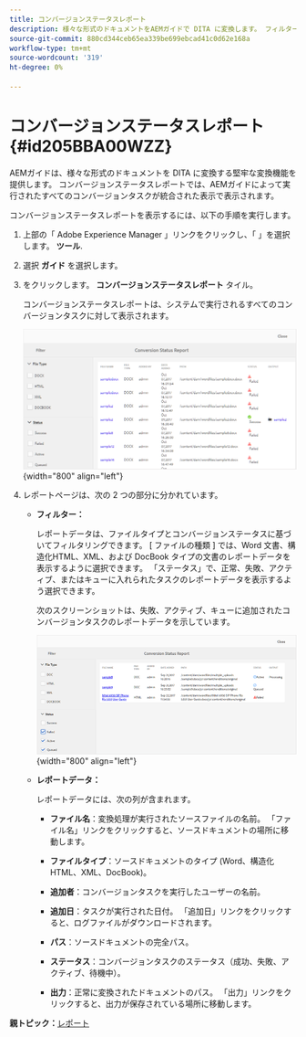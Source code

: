 ```yaml
---
title: コンバージョンステータスレポート
description: 様々な形式のドキュメントをAEMガイドで DITA に変換します。 フィルターを追加し、コンバージョンステータスレポートを表示する方法について説明します。
source-git-commit: 880cd344ceb65ea339be699ebcad41c0d62e168a
workflow-type: tm+mt
source-wordcount: '319'
ht-degree: 0%

---
```


# コンバージョンステータスレポート {#id205BBA00WZZ}

AEMガイドは、様々な形式のドキュメントを DITA に変換する堅牢な変換機能を提供します。 コンバージョンステータスレポートでは、AEMガイドによって実行されたすべてのコンバージョンタスクが統合された表示で表示されます。

コンバージョンステータスレポートを表示するには、以下の手順を実行します。

1. 上部の「 Adobe Experience Manager 」リンクをクリックし、「 」を選択します。 **ツール**.

1. 選択 **ガイド** を選択します。

1. をクリックします。 **コンバージョンステータスレポート** タイル。

   コンバージョンステータスレポートは、システムで実行されるすべてのコンバージョンタスクに対して表示されます。

   ![](images/conversion-status-report.png){width="800" align="left"}

1. レポートページは、次の 2 つの部分に分かれています。

   - **フィルター：**

     レポートデータは、ファイルタイプとコンバージョンステータスに基づいてフィルタリングできます。 [ ファイルの種類 ] では、Word 文書、構造化HTML、XML、および DocBook タイプの文書のレポートデータを表示するように選択できます。 「ステータス」で、正常、失敗、アクティブ、またはキューに入れられたタスクのレポートデータを表示するよう選択できます。

     次のスクリーンショットは、失敗、アクティブ、キューに追加されたコンバージョンタスクのレポートデータを示しています。

     ![](images/conversion-report-failed-active-queued.png){width="800" align="left"}

   - **レポートデータ：**

     レポートデータには、次の列が含まれます。

      - **ファイル名**：変換処理が実行されたソースファイルの名前。 「ファイル名」リンクをクリックすると、ソースドキュメントの場所に移動します。

      - **ファイルタイプ**：ソースドキュメントのタイプ (Word、構造化HTML、XML、DocBook)。

      - **追加者**：コンバージョンタスクを実行したユーザーの名前。

      - **追加日**：タスクが実行された日付。 「追加日」リンクをクリックすると、ログファイルがダウンロードされます。

      - **パス**：ソースドキュメントの完全パス。

      - **ステータス**：コンバージョンタスクのステータス（成功、失敗、アクティブ、待機中）。

      - **出力**：正常に変換されたドキュメントのパス。 「出力」リンクをクリックすると、出力が保存されている場所に移動します。


**親トピック：**[&#x200B;レポート](reports-intro.md)
